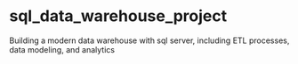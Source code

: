 # sql_data_warehouse_project
Building a modern data warehouse with sql server, including ETL processes, data modeling, and analytics 
